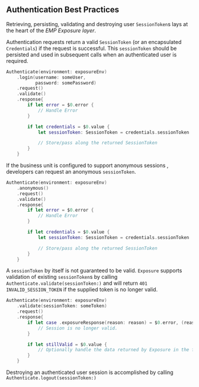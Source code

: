 ## Authentication Best Practices
Retrieving, persisting, validating and destroying user `SessionToken`s lays at the heart of the *EMP Exposure layer*.

Authentication requests return a valid `SessionToken` (or an encapsulated `Credentials`) if the request is successful. This `sessionToken` should be persisted and used in subsequent calls when an authenticated user is required.

```Swift
Authenticate(environment: exposureEnv)
    .login(username: someUser,
           password: somePassword)
    .request()
    .validate()
    .response{
        if let error = $0.error {
            // Handle Error
        }

        if let credentials = $0.value {
            let sessionToken: SessionToken = credentials.sessionToken

            // Store/pass along the returned SessionToken
        }
    }
```

If the business unit is configured to support anonymous sessions , developers can request an anonymous `sessionToken`. 
```Swift
Authenticate(environment: exposureEnv)
    .anonymous()
    .request()
    .validate()
    .response{
        if let error = $0.error {
            // Handle Error
        }

        if let credentials = $0.value {
            let sessionToken: SessionToken = credentials.sessionToken

            // Store/pass along the returned SessionToken
        }
    }
```

A `sessionToken` by itself is not guaranteed to be valid. `Exposure` supports validation of existing `sessionToken`s by calling `Authenticate.validate(sessionToken:)` and will return `401` `INVALID_SESSION_TOKEN` if the supplied token is no longer valid.

```Swift
Authenticate(environment: exposureEnv)
    .validate(sessionToken: someToken)
    .request()
    .response{
        if let case .exposureResponse(reason: reason) = $0.error, (reason.httpCode == 401 && reason.message == "INVALID_SESSION_TOKEN") {
            // Session is no longer valid.
        }

        if let stillValid = $0.value {
            // Optionally handle the data returned by Exposure in the form of a SessionResponse
        }
    }
```

Destroying an authenticated user session is accomplished by calling `Authenticate.logout(sessionToken:)`
